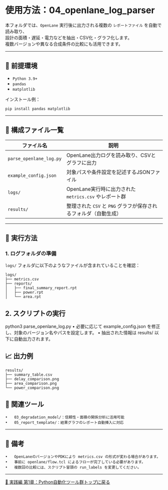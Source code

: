 # 使用方法：04_openlane_log_parser

本フォルダでは、`OpenLane` 実行後に出力される複数の `レポートファイル` を自動で読み取り、  
設計の面積・遅延・電力などを抽出・CSV化・グラフ化します。  
複数バージョンや異なる合成条件の比較にも活用できます。

---

## 🔧 前提環境

- `Python 3.9+`
- `pandas`
- `matplotlib`

インストール例：

`pip install pandas matplotlib`

---

## 📁 構成ファイル一覧

| ファイル名 | 説明 |
|------------|------|
| `parse_openlane_log.py` | OpenLane出力ログを読み取り、CSVとグラフに出力 |
| `example_config.json` | 対象パスや条件設定を記述するJSONファイル |
| `logs/` | OpenLane実行時に出力された `metrics.csv` やレポート群 |
| `results/` | 整理された `CSV` と `PNG` グラフが保存されるフォルダ（自動生成） |

---

## 🚀 実行方法

### 1. ログフォルダの準備

`logs/` フォルダに以下のようなファイルが含まれていることを確認：

```text
logs/
├── metrics.csv
├── reports/
│   ├── final_summary_report.rpt
│   ├── power.rpt
│   └── area.rpt
```

## 2. スクリプトの実行

python3 parse_openlane_log.py
	•	必要に応じて example_config.json を修正し、対象のバージョン名やパスを設定します。
	•	抽出された情報は results/ 以下に自動出力されます。

## 📈 出力例
```
results/
├── summary_table.csv
├── delay_comparison.png
├── area_comparison.png
└── power_comparison.png
```

## 🔗 関連ツール
	•	03_degradation_model/：信頼性・面積の関係分析に活用可能
	•	05_report_template/：結果グラフのレポート自動挿入に対応

---

## 📝 備考
	•	OpenLaneのバージョンやPDKにより metrics.csv の形式が変わる場合があります。
	•	事前に openlane/flow.tcl によるフローが完了している必要があります。
	•	複数回の比較には、スクリプト冒頭の run_labels を変更してください。

---

[🐍 実践編 第1章：Python自動化ツール群トップに戻る](../README.md)

